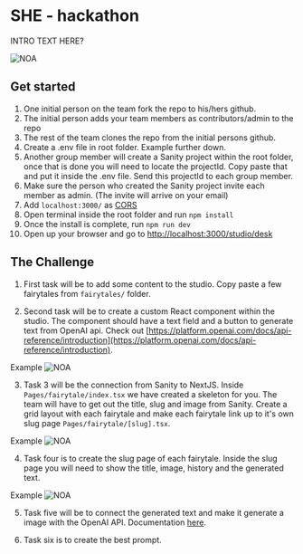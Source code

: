 # SHE - hackathon

INTRO TEXT HERE?

![NOA](https://www.sympa.com/hubfs/Noa%20logo%20grey.png)
## Get started

1. One initial person on the team fork the repo to his/hers github.
2. The initial person adds your team members as contributors/admin to the repo
3. The rest of the team clones the repo from the initial persons github.
4. Create a .env file in root folder. Example further down.
5. Another group member will create a Sanity project within the root folder, once that is done you will need to locate the projectId. Copy paste that and put it inside the .env file. Send this projectId to each group member.
6. Make sure the person who created the Sanity project invite each member as admin. (The invite will arrive on your email)
8. Add  `localhost:3000/` as  [CORS](https://www.sanity.io/docs/cors)
9. Open terminal inside the root folder and run `npm install`
10. Once the install is complete, run `npm run dev`
13.  Open up your browser and go to  [http://localhost:3000/studio/desk](http://localhost:3000/studio)


## The Challenge

1.  First task will be to add some content to the studio. Copy paste a few fairytales from `fairytales/` folder. 

2. Second task will be to create a custom React component within the studio. The component should have a text field and a button to generate text from OpenAI api. Check out [https://platform.openai.com/docs/api-reference/introduction](https://platform.openai.com/docs/api-reference/introduction).

Example
![NOA](https://www.linkpicture.com/q/Screenshot-2023-04-13-at-20.28.59.png)



3. Task 3 will be the connection from Sanity to NextJS. Inside `Pages/fairytale/index.tsx` we have created a skeleton for you. The team will have to get out the title, slug and image from Sanity. Create a grid layout with each fairytale and make each fairytale link up to it's own slug page `Pages/fairytale/[slug].tsx`.

Example
![NOA](https://www.linkpicture.com/q/Screenshot-2023-04-13-at-20.36.17.png)


4. Task four is to create the slug page of each fairytale.  Inside the slug page you will need to show the title, image, history and the generated text. 

Example
![NOA](https://www.linkpicture.com/q/Screenshot-2023-04-13-at-20.44.14.png)

5. Task five will be to connect the generated text and make it generate a image with the OpenAI API. Documentation [here](https://platform.openai.com/docs/guides/images).


6. Task six is to create the best prompt. 

